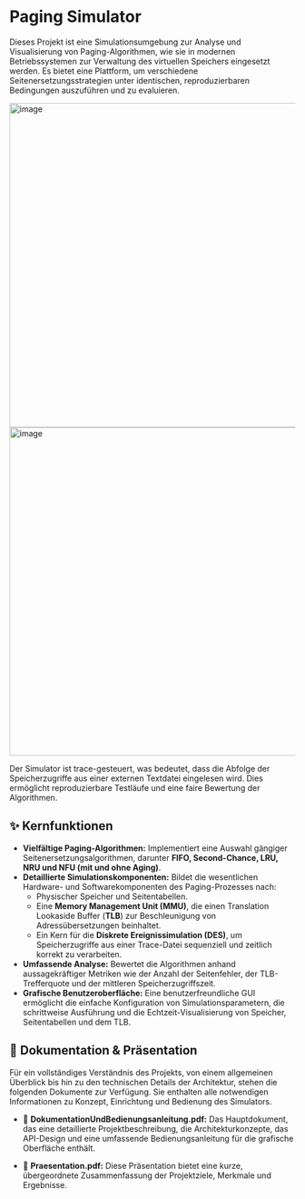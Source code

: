 # Paging Simulator
Dieses Projekt ist eine Simulationsumgebung zur Analyse und Visualisierung von Paging-Algorithmen, wie sie in modernen Betriebssystemen zur Verwaltung des virtuellen Speichers eingesetzt werden. Es bietet eine Plattform, um verschiedene Seitenersetzungsstrategien unter identischen, reproduzierbaren Bedingungen auszuführen und zu evaluieren.

<img width="727" height="571" alt="image" src="https://github.com/user-attachments/assets/0d7279c5-1e59-4854-8f62-e545fe13635f" />
<img width="831" height="578" alt="image" src="https://github.com/user-attachments/assets/b04e94ed-5c53-4bbd-979b-d99d2641d0dc" />

Der Simulator ist trace-gesteuert, was bedeutet, dass die Abfolge der Speicherzugriffe aus einer externen Textdatei eingelesen wird. Dies ermöglicht reproduzierbare Testläufe und eine faire Bewertung der Algorithmen.

## ✨ Kernfunktionen
- **Vielfältige Paging-Algorithmen:** Implementiert eine Auswahl gängiger Seitenersetzungsalgorithmen, darunter **FIFO, Second-Chance, LRU, NRU und NFU (mit und ohne Aging)**.
- **Detaillierte Simulationskomponenten:** Bildet die wesentlichen Hardware- und Softwarekomponenten des Paging-Prozesses nach:
  - Physischer Speicher und Seitentabellen.
  - Eine **Memory Management Unit (MMU)**, die einen Translation Lookaside Buffer (**TLB**) zur Beschleunigung von Adressübersetzungen beinhaltet.
  - Ein Kern für die **Diskrete Ereignissimulation (DES)**, um Speicherzugriffe aus einer Trace-Datei sequenziell und zeitlich korrekt zu verarbeiten.
- **Umfassende Analyse:** Bewertet die Algorithmen anhand aussagekräftiger Metriken wie der Anzahl der Seitenfehler, der TLB-Trefferquote und der mittleren Speicherzugriffszeit.
- **Grafische Benutzeroberfläche:** Eine benutzerfreundliche GUI ermöglicht die einfache Konfiguration von Simulationsparametern, die schrittweise Ausführung und die Echtzeit-Visualisierung von Speicher, Seitentabellen und dem TLB.

## 📖 Dokumentation & Präsentation
Für ein vollständiges Verständnis des Projekts, von einem allgemeinen Überblick bis hin zu den technischen Details der Architektur, stehen die folgenden Dokumente zur Verfügung. Sie enthalten alle notwendigen Informationen zu Konzept, Einrichtung und Bedienung des Simulators.

- 📄 **DokumentationUndBedienungsanleitung.pdf:** Das Hauptdokument, das eine detaillierte Projektbeschreibung, die Architekturkonzepte, das API-Design und eine umfassende Bedienungsanleitung für die grafische Oberfläche enthält.

- 📄 **Praesentation.pdf:** Diese Präsentation bietet eine kurze, übergeordnete Zusammenfassung der Projektziele, Merkmale und Ergebnisse.
